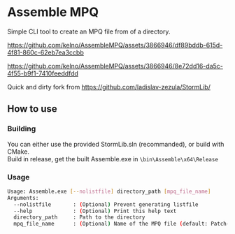 # Assemble MPQ

Simple CLI tool to create an MPQ file from of a directory.  


https://github.com/kelno/AssembleMPQ/assets/3866946/df89bddb-615d-4f81-860c-62eb7ea3ccbb


https://github.com/kelno/AssembleMPQ/assets/3866946/8e72dd16-da5c-4f55-b9f1-7410feeddfdd


Quick and dirty fork from https://github.com/ladislav-zezula/StormLib/  


## How to use
### Building  

You can either use the provided StormLib.sln (recommanded), or build with CMake.  
Build in release, get the built Assemble.exe in `\bin\Assemble\x64\Release`

### Usage

```bash
Usage: Assemble.exe [--nolistfile] directory_path [mpq_file_name]
Arguments:
  --nolistfile       : (Optional) Prevent generating listfile
  --help             : (Optional) Print this help text
  directory_path     : Path to the directory
  mpq_file_name      : (Optional) Name of the MPQ file (default: Patch-X.MPQ)
```
